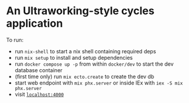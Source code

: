 # An Ultraworking-style cycles application

To run:

  * run `nix-shell` to start a nix shell containing required deps
  * run `mix setup` to install and setup dependencies
  * run `docker compose up -p` from within `docker/dev` to start the dev database container
  * (first time only) run `mix ecto.create` to create the dev db
  * start web endpoint with `mix phx.server` or inside IEx with `iex -S mix phx.server`
  * visit [`localhost:4000`](http://localhost:4000)
